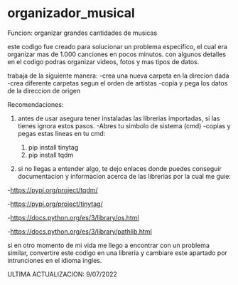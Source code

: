 # organizador_musical
Funcion: organizar grandes cantidades de musicas

este codigo fue creado para solucionar un problema especifico, el cual era organizar mas de 1.000 canciones en pocos minutos. 
con algunos detalles en el codigo podras organizar videos, fotos y mas tipos de datos. 

trabaja de la siguiente manera: 
  -crea una nueva carpeta en la direcion dada
    -crea diferente carpetas segun el orden de artistas
      -copia y pega los datos de la direccion de origen

Recomendaciones: 
1. antes de usar asegura tener instaladas las librerias importadas, si las tienes ignora estos pasos. 
  -Abres tu simbolo de sistema (cmd)
  -copias y pegas estas lineas en tu cmd:
    1. pip install tinytag
    2. pip install tqdm

2. si no llegas a entender algo, te dejo enlaces donde puedes conseguir documentacion y informacion acerca de las librerias por la cual me guie:

  -https://pypi.org/project/tqdm/
  
  -https://pypi.org/project/tinytag/
  
  -https://docs.python.org/es/3/library/os.html
  
  -https://docs.python.org/es/3/library/pathlib.html

si en otro momento de mi vida me llego a encontrar con un problema similar, convertire este codigo en una libreria
y cambiare este apartado por intrunciones en el idioma ingles.

ULTIMA ACTUALIZACION: 9/07/2022
  
